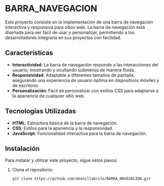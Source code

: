 # BARRA_NAVEGACION

Este proyecto consiste en la implementación de una barra de navegación interactiva y responsiva para sitios web. La barra de navegación está diseñada para ser fácil de usar y personalizar, permitiendo a los desarrolladores integrarla en sus proyectos con facilidad.

## Características

- **Interactividad**: La barra de navegación responde a las interacciones del usuario, mostrando y ocultando submenús de manera fluida.
- **Responsividad**: Adaptable a diferentes tamaños de pantalla, asegurando una experiencia de usuario óptima en dispositivos móviles y de escritorio.
- **Personalización**: Fácil de personalizar con estilos CSS para adaptarse a la apariencia de cualquier sitio web.

## Tecnologías Utilizadas

- **HTML**: Estructura básica de la barra de navegación.
- **CSS**: Estilos para la apariencia y la responsividad.
- **JavaScript**: Funcionalidad interactiva para la barra de navegación.

## Instalación

Para instalar y utilizar este proyecto, sigue estos pasos:

1. Clona el repositorio:
   ```bash
   git clone https://github.com/mbonillabrito/BARRA_NAVEGACION.git
